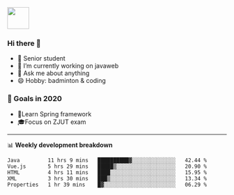 <img src="https://github.com/egoist/egoist/raw/master/balloon.gif" width="50">

### Hi there 🐏

- 🌱 Senior student
- 🔭 I’m currently working on javaweb
- 💬 Ask me about anything
- 😄 Hobby: badminton & coding

### 🚀 Goals in 2020
+ 🍃Learn Spring framework
+ 🎓Focus on ZJUT exam
-------

📊 **Weekly development breakdown**
<!--START_SECTION:waka-->
```text
Java         11 hrs 9 mins   ██████████▓░░░░░░░░░░░░░░   42.44 % 
Vue.js       5 hrs 29 mins   █████▒░░░░░░░░░░░░░░░░░░░   20.90 % 
HTML         4 hrs 11 mins   ████░░░░░░░░░░░░░░░░░░░░░   15.95 % 
XML          3 hrs 30 mins   ███▒░░░░░░░░░░░░░░░░░░░░░   13.34 % 
Properties   1 hr 39 mins    █▓░░░░░░░░░░░░░░░░░░░░░░░   06.29 % 
```
<!--END_SECTION:waka-->
